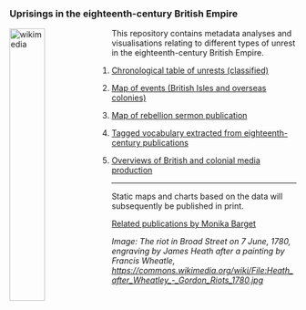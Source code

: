 ### Uprisings in the eighteenth-century British Empire

<img src="https://upload.wikimedia.org/wikipedia/commons/2/2f/Heath_after_Wheatley_-_Gordon_Riots_1780.jpg" alt="wikimedia" width=35% align="left" padding="25"> This repository contains metadata analyses and visualisations relating to different types of unrest in the eighteenth-century British Empire.

1) [Chronological table of unrests (classified)](https://monikabarget.github.io/Revolts/event-table.html)

2) [Map of events (British Isles and overseas colonies)](https://monikabarget.github.io/Revolts/event-map.html)

3) [Map of rebellion sermon publication](https://monikabarget.github.io/Revolts/sermons.html)

4) [Tagged vocabulary extracted from eighteenth-century publications](https://monikabarget.github.io/Revolts/vocabulary.html)

5) [Overviews of British and colonial media production](https://monikabarget.github.io/Revolts/overviews.html)

***

Static maps and charts based on the data will subsequently be published in print. 

[Related publications by Monika Barget](https://monikabarget.github.io/Revolts/publications.html)

*Image: The riot in Broad Street on 7 June, 1780, engraving by James Heath after a painting by Francis Wheatle, https://commons.wikimedia.org/wiki/File:Heath_after_Wheatley_-_Gordon_Riots_1780.jpg*
